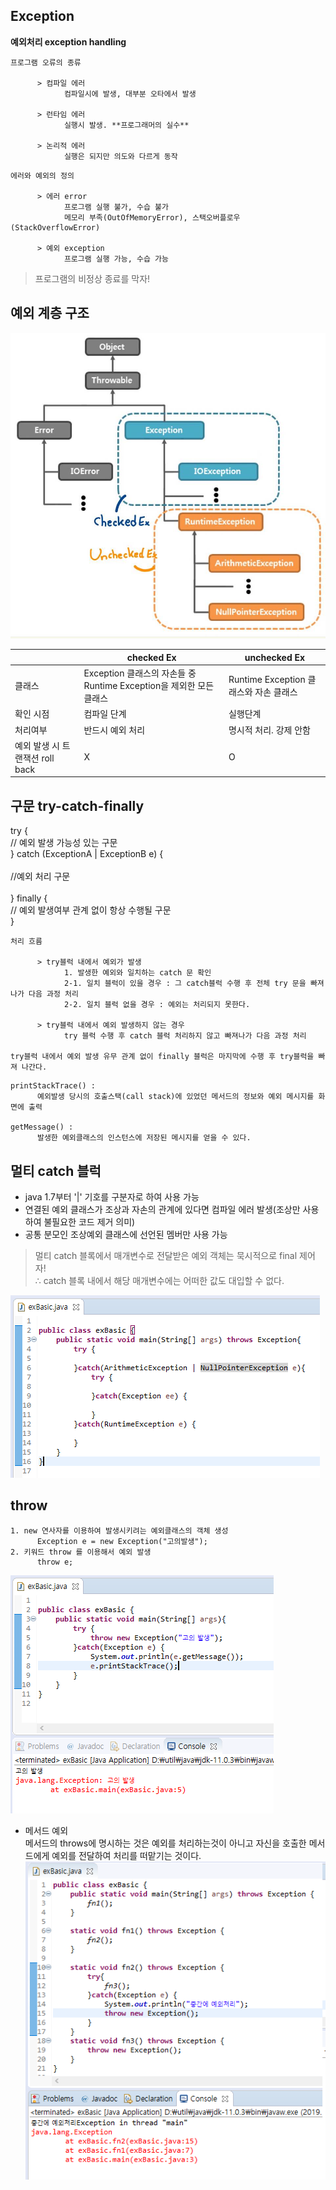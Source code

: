 ## Exception

**예외처리 exception handling**

```
프로그램 오류의 종류

      > 컴파일 에러
            컴파일시에 발생, 대부분 오타에서 발생 

      > 런타임 에러
            실행시 발생. **프로그래머의 실수**

      > 논리적 에러
            실행은 되지만 의도와 다르게 동작 
```
```
에러와 예외의 정의

      > 에러 error
            프로그램 실행 불가, 수습 불가
            메모리 부족(OutOfMemoryError), 스택오버플로우(StackOverflowError)

      > 예외 exception
            프로그램 실행 가능, 수습 가능
```
> 프로그램의 비정상 종료를 막자! 


## 예외 계층 구조 

![ex_001](../../../assets/images/note/java/ex_001.png)

||checked Ex|unchecked Ex|
|-----|-----|------|
|클래스|Exception 클래스의 자손들 중 Runtime Exception을 제외한 모든  클래스 |Runtime Exception 클래스와 자손 클래스|
|확인 시점|컴파일 단계|실행단계|
|처리여부|반드시 예외 처리|명시적 처리. 강제 안함|
|예외 발생 시 트랜잭션 roll back |X|O |

## 구문 try-catch-finally
try { <br>
      // 예외 발생 가능성 있는 구문<br>
} catch (ExceptionA | ExceptionB e) {<br>
<br>
      //예외 처리 구문<br>
<br>
} finally {<br>
      // 예외 발생여부 관계 없이 항상 수행될 구문 <br>
}<br>

```
처리 흐름 

      > try블럭 내에서 예외가 발생
            1. 발생한 예외와 일치하는 catch 문 확인
            2-1. 일치 블럭이 있을 경우 : 그 catch블럭 수행 후 전체 try 문을 빠져 나가 다음 과정 처리 
            2-2. 일치 블럭 없을 경우 : 예외는 처리되지 못한다.

      > try블럭 내에서 예외 발생하지 않는 경우 
            try 블럭 수행 후 catch 블럭 처리하지 않고 빠져나가 다음 과정 처리 

try블럭 내에서 예외 발생 유무 관계 없이 finally 블럭은 마지막에 수행 후 try블럭을 빠져 나간다. 
```
```
printStackTrace() :
      예외발생 당시의 호출스택(call stack)에 있었던 메서드의 정보와 예외 메시지를 화면에 출력

getMessage() :
      발생한 예외클래스의 인스턴스에 저장된 메시지를 얻을 수 있다. 
```

## 멀티 catch 블럭

- java 1.7부터 '|' 기호를 구분자로 하여 사용 가능 
- 연결된 예외 클래스가 조상과 자손의 관계에 있다면 컴파일 에러 발생(조상만 사용하여 불필요한 코드 제거 의미) 
- 공통 분모인 조상예외 클래스에 선언된 멤버만 사용 가능
 
> 멀티 catch 블록에서 매개변수로 전달받은 예외 객체는 묵시적으로 final 제어자! <br>
> ∴ catch 블록 내에서 해당 매개변수에는 어떠한 값도 대입할 수 없다.

![ex_002](../../../assets/images/note/java/ex_002.png)

## throw 
```
1. new 연사자를 이용하여 발생시키려는 예외클래스의 객체 생성
      Exception e = new Exception("고의발생");
2. 키워드 throw 를 이용해서 예외 발생 
      throw e;
```

![ex_003](../../../assets/images/note/java/ex_003.png)

- 메서드 예외<br>
메서드의 throws에 명시하는 것은 예외를 처리하는것이 아니고 자신을 호출한 메서드에게 예외를 전달하여 처리를 떠맡기는 것이다. 
![ex_004](../../../assets/images/note/java/ex_004.png)
